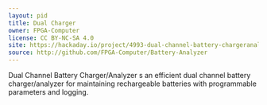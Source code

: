 ```yaml
---
layout: pid
title: Dual Charger
owner: FPGA-Computer
license: CC BY-NC-SA 4.0
site: https://hackaday.io/project/4993-dual-channel-battery-chargeranalyzer
source: http://github.com/FPGA-Computer/Battery-Analyzer
---
```

Dual Channel Battery Charger/Analyzer s an efficient dual channel battery charger/analyzer for maintaining rechargeable batteries with programmable parameters and logging.
